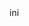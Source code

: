 <div id="spinner"></div>

<script>
document.getElementById("text").innerHTML = "Text added by JavaScript code";
</script>ini
